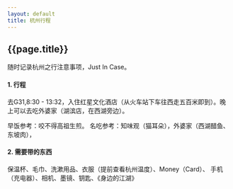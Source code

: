 ```yaml
---
layout: default
title: 杭州行程
---
```


{{page.title}}
---------------------

随时记录杭州之行注意事项，Just In Case。

#### 1. 行程

去G31,8:30 - 13:32，入住红星文化酒店（从火车站下车往西走五百米即到）。晚上可以去吃外婆家（湖滨店，在西湖旁边）。

早饭参考：咬不得高祖生煎。
名吃参考：知味观（猫耳朵），外婆家（西湖醋鱼、东坡肉），

#### 2. 需要带的东西
保温杯、毛巾、洗漱用品、衣服（提前查看杭州温度）、Money（Card）、
手机（充电器）、相机、墨镜、钥匙、《身边的江湖》
